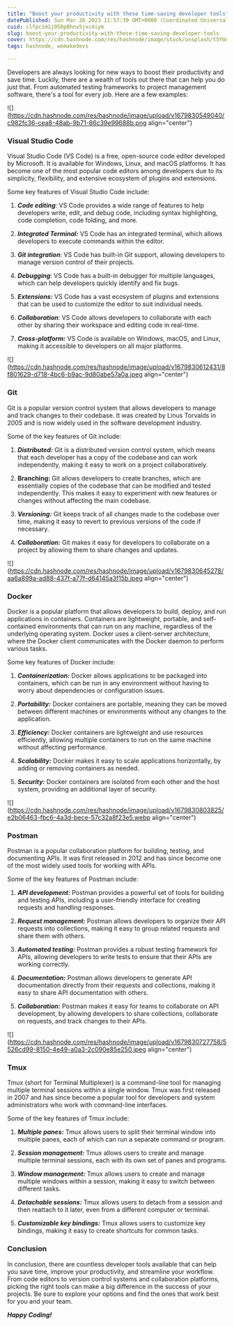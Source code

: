 ```yaml
---
title: "Boost your productivity with these time-saving developer tools"
datePublished: Sun Mar 26 2023 11:57:39 GMT+0000 (Coordinated Universal Time)
cuid: clfpcim1j050p8hnv5jxc4iym
slug: boost-your-productivity-with-these-time-saving-developer-tools
cover: https://cdn.hashnode.com/res/hashnode/image/stock/unsplash/t5YUoHW6zRo/upload/6a98aa32cee47755b5818b3cf6087e40.jpeg
tags: hashnode, wemakedevs

---
```


Developers are always looking for new ways to boost their productivity and save time. Luckily, there are a wealth of tools out there that can help you do just that. From automated testing frameworks to project management software, there's a tool for every job. Here are a few examples:

![](https://cdn.hashnode.com/res/hashnode/image/upload/v1679830549040/c982fc36-cea8-48ab-9b71-86c39e99688b.png align="center")

### **Visual Studio Code**

Visual Studio Code (VS Code) is a free, open-source code editor developed by Microsoft. It is available for Windows, Linux, and macOS platforms. It has become one of the most popular code editors among developers due to its simplicity, flexibility, and extensive ecosystem of plugins and extensions.

Some key features of Visual Studio Code include:

1. ***Code editing***: VS Code provides a wide range of features to help developers write, edit, and debug code, including syntax highlighting, code completion, code folding, and more.
    
2. ***Integrated Terminal:*** VS Code has an integrated terminal, which allows developers to execute commands within the editor.
    
3. ***Git integration***: VS Code has built-in Git support, allowing developers to manage version control of their projects.
    
4. ***Debugging***: VS Code has a built-in debugger for multiple languages, which can help developers quickly identify and fix bugs.
    
5. ***Extensions:*** VS Code has a vast ecosystem of plugins and extensions that can be used to customize the editor to suit individual needs.
    
6. ***Collaboration***: VS Code allows developers to collaborate with each other by sharing their workspace and editing code in real-time.
    
7. ***Cross-platform:*** VS Code is available on Windows, macOS, and Linux, making it accessible to developers on all major platforms.
    

![](https://cdn.hashnode.com/res/hashnode/image/upload/v1679830612431/8f801629-d718-4bc6-b9ac-9d80abe57a0a.jpeg align="center")

### **Git**

Git is a popular version control system that allows developers to manage and track changes to their codebase. It was created by Linus Torvalds in 2005 and is now widely used in the software development industry.

Some of the key features of Git include:

1. ***Distributed:*** Git is a distributed version control system, which means that each developer has a copy of the codebase and can work independently, making it easy to work on a project collaboratively.
    
2. **Branching:** Git allows developers to create branches, which are essentially copies of the codebase that can be modified and tested independently. This makes it easy to experiment with new features or changes without affecting the main codebase.
    
3. ***Versioning:*** Git keeps track of all changes made to the codebase over time, making it easy to revert to previous versions of the code if necessary.
    
4. ***Collaboration:*** Git makes it easy for developers to collaborate on a project by allowing them to share changes and updates.
    

![](https://cdn.hashnode.com/res/hashnode/image/upload/v1679830645278/aa6a899a-ad88-437f-a77f-d64145a3f15b.jpeg align="center")

### **Docker**

Docker is a popular platform that allows developers to build, deploy, and run applications in containers. Containers are lightweight, portable, and self-contained environments that can run on any machine, regardless of the underlying operating system. Docker uses a client-server architecture, where the Docker client communicates with the Docker daemon to perform various tasks.

Some key features of Docker include:

1. ***Containerization:*** Docker allows applications to be packaged into containers, which can be run in any environment without having to worry about dependencies or configuration issues.
    
2. ***Portability:*** Docker containers are portable, meaning they can be moved between different machines or environments without any changes to the application.
    
3. ***Efficiency:*** Docker containers are lightweight and use resources efficiently, allowing multiple containers to run on the same machine without affecting performance.
    
4. ***Scalability:*** Docker makes it easy to scale applications horizontally, by adding or removing containers as needed.
    
5. ***Security:*** Docker containers are isolated from each other and the host system, providing an additional layer of security.
    

![](https://cdn.hashnode.com/res/hashnode/image/upload/v1679830803825/e2b06463-fbc6-4a3d-bece-57c32a8f23e5.webp align="center")

### **Postman**

Postman is a popular collaboration platform for building, testing, and documenting APIs. It was first released in 2012 and has since become one of the most widely used tools for working with APIs.

Some of the key features of Postman include:

1. ***API development:*** Postman provides a powerful set of tools for building and testing APIs, including a user-friendly interface for creating requests and handling responses.
    
2. ***Request management:*** Postman allows developers to organize their API requests into collections, making it easy to group related requests and share them with others.
    
3. ***Automated testing:*** Postman provides a robust testing framework for APIs, allowing developers to write tests to ensure that their APIs are working correctly.
    
4. ***Documentation:*** Postman allows developers to generate API documentation directly from their requests and collections, making it easy to share API documentation with others.
    
5. ***Collaboration:*** Postman makes it easy for teams to collaborate on API development, by allowing developers to share collections, collaborate on requests, and track changes to their APIs.
    

![](https://cdn.hashnode.com/res/hashnode/image/upload/v1679830727758/5526cd99-8150-4e49-a0a3-2c090e85e250.jpeg align="center")

### **Tmux**

Tmux (short for Terminal Multiplexer) is a command-line tool for managing multiple terminal sessions within a single window. Tmux was first released in 2007 and has since become a popular tool for developers and system administrators who work with command-line interfaces.

Some of the key features of Tmux include:

1. ***Multiple panes:*** Tmux allows users to split their terminal window into multiple panes, each of which can run a separate command or program.
    
2. ***Session management:*** Tmux allows users to create and manage multiple terminal sessions, each with its own set of panes and programs.
    
3. ***Window management:*** Tmux allows users to create and manage multiple windows within a session, making it easy to switch between different tasks.
    
4. ***Detachable sessions:*** Tmux allows users to detach from a session and then reattach to it later, even from a different computer or terminal.
    
5. ***Customizable key bindings:*** Tmux allows users to customize key bindings, making it easy to create shortcuts for common tasks.
    

### Conclusion

In conclusion, there are countless developer tools available that can help you save time, improve your productivity, and streamline your workflow. From code editors to version control systems and collaboration platforms, picking the right tools can make a big difference in the success of your projects. Be sure to explore your options and find the ones that work best for you and your team.

***Happy Coding!***